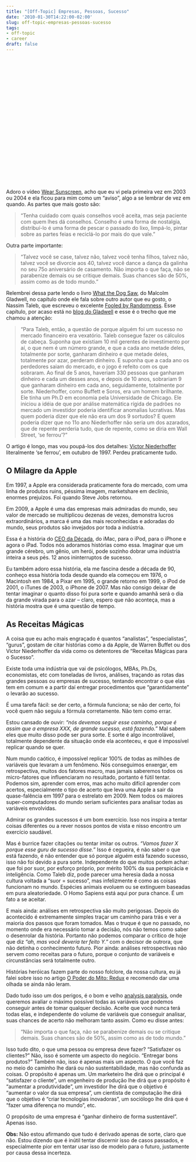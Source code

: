 ```yaml
---
title: "[Off-Topic] Empresas, Pessoas, Sucesso"
date: '2010-01-30T14:22:00-02:00'
slug: off-topic-empresas-pessoas-sucesso
tags:
- off-topic
- career
draft: false
---
```


<object width="425" height="344"><param name="movie" value="http://www.youtube.com/v/ol2fN0bZCso&hl=en_US&fs=1&">
<param name="allowFullScreen" value="true">
<param name="allowscriptaccess" value="always">
<embed src="http://www.youtube.com/v/ol2fN0bZCso&hl=en_US&fs=1&" type="application/x-shockwave-flash" allowscriptaccess="always" allowfullscreen="true" width="425" height="344"></embed></object>

Adoro o vídeo [Wear Sunscreen](http://en.wikipedia.org/wiki/Wear_Sunscreen), acho que eu vi pela primeira vez em 2003 ou 2004 e ela ficou para mim como um “aviso”, algo a se lembrar de vez em quando. As partes que mais gosto são:

> “Tenha cuidado com quais conselhos você aceita, mas seja paciente com quem lhes dá conselhos. Conselho é uma forma de nostalgia, distribuí-lo é uma forma de pescar o passado do lixo, limpá-lo, pintar sobre as partes feias e reciclá-lo por mais do que vale.”

Outra parte importante:

> “Talvez você se case, talvez não, talvez você tenha filhos, talvez não, talvez você se divorcie aos 40, talvez você dance a dança da galinha no seu 75o aniversário de casamento. Não importa o que faça, não se parabenize demais ou se critique demais. Suas chances são de 50%, assim como as de todo mundo.”


Relembrei dessa parte lendo o livro [What the Dog Saw](http://www.amazon.com/What-Dog-Saw-Other-Adventures/dp/0316075841), do Malcolm Gladwell, no capítulo onde ele fala sobre outro autor que eu gosto, o Nassim Taleb, que escreveu o excelente [Fooled by Randomness](http://www.amazon.com/Fooled-Randomness-Hidden-Chance-Markets/dp/1587990717). Esse capítulo, por acaso está no [blog do Gladwell](http://www.gladwell.com/2002/2002_04_29_a_blowingup.htm) e esse é o trecho que me chamou a atenção:

> “Para Taleb, então, a questão de porque alguém foi um sucesso no mercado financeiro era vexatório. Taleb consegue fazer os cálculos de cabeça. Suponha que existiam 10 mil gerentes de investimento por aí, o que nem é um número grande, e que a cada ano metade deles, totalmente por sorte, ganharam dinheiro e que metade deles, totalmente por azar, perderam dinheiro. E suponha que a cada ano os perdedores saiam do mercado, e o jogo é refeito com os que sobraram. Ao final de 5 anos, haveriam 330 pessoas que ganharam dinheiro e cada um desses anos, e depois de 10 anos, sobrariam 9 que ganharam dinheiro em cada ano, seguidamente, totalmente por sorte. Niederhoffer, como Buffett e Soros, era um homem brilhante. Ele tinha um Ph.D em economia pela Universidade de Chicago. Ele iniciou a idéia de que por análise matemática rígida de padrões no mercado um investidor poderia identificar anomalias lucrativas. Mas quem poderia dizer que ele não era um dos 9 sortudos? E quem poderia dizer que no 11o ano Niederhoffer não seria um dos azarados, que de repente perderia tudo, que de repente, como se diria em Wall Street, ‘se ferrou’?”

O artigo é longo, mas vou poupá-los dos detalhes: [Victor Niederhoffer](http://en.wikipedia.org/wiki/Victor_Niederhoffer) literalmente ‘se ferrou’, em outubro de 1997. Perdeu praticamente tudo.

## O Milagre da Apple

Em 1997, a Apple era considerada praticamente fora do mercado, com uma linha de produtos ruins, péssima imagem, marketshare em declínio, enormes prejuízos. Foi quando Steve Jobs retornou.

Em 2009, a Apple é uma das empresas mais admiradas do mundo, seu valor de mercado se multiplicou dezenas de vezes, demonstra lucros extraordinários, a marca é uma das mais reconhecidas e adoradas do mundo, seus produtos são invejados por toda a indústria.

Essa é a história do [CEO da Década](http://money.cnn.com/magazines/fortune/steve_jobs/2009/), do iMac, para o iPod, para o iPhone e agora o iPad. Todos nós adoramos histórias como essa. Imaginar que um grande cérebro, um gênio, um herói, pode sozinho dobrar uma indústria inteira a seus pés. 12 anos ininterruptos de sucesso.

Eu também adoro essa história, ela me fascina desde a década de 90, conheço essa história toda desde quando ela começou em 1976, o Macintosh em 1984, a Pixar em 1995, o grande retorno em 1999, o iPod de 2001, o iTunes de 2003, o iPhone de 2007. Mas não consigo deixar de tentar imaginar o quanto disso foi pura sorte e quando amanhã será o dia da grande virada para o azar – claro, espero que não aconteça, mas a história mostra que é uma questão de tempo.

## As Receitas Mágicas

A coisa que eu acho mais engraçado é quantos “analistas”, “especialistas”, “gurus”, gostam de citar histórias como a da Apple, de Warren Buffet ou dos Victor Niederhoffer da vida como os detentores de “Receitas Mágicas para o Sucesso”.

Existe toda uma indústria que vai de psicólogos, MBAs, Ph.Ds, economistas, etc com toneladas de livros, análises, traçando as rotas das grandes pessoas ou empresas de sucesso, tentando encontrar o que elas tem em comum e a partir daí entregar procedimentos que “garantidamente” o levarão ao sucesso.

É uma tarefa fácil: se der certo, a fórmula funciona; se não der certo, foi você quem não seguiu a fórmula corretamente. Não tem como errar.

Estou cansado de ouvir: _“nós devemos seguir esse caminho, porque é assim que a empresa XXX, de grande sucesso, está fazendo.”_ Mal sabem eles que muito disso pode ser pura sorte. E sorte é algo incontrolável, totalmente dependente da situação onde ela aconteceu, e que é impossível replicar quando se quer.

Num mundo caótico, é impossível replicar 100% de todas as milhões de variáveis que levaram a um fenômeno. Nós conseguimos enxergar, em retrospectiva, muitos dos fatores macro, mas jamais saberemos todos os micro-fatores que influenciaram no resultado, portanto é fútil tentar. Podemos sim, aprender com erros, mas acho muito difícil aprender com acertos, especialmente o tipo de acerto que leva uma Apple a sair da quase-falência em 1997 para o estrelato em 2009. Nem todos os maiores super-computadores do mundo seriam suficientes para analisar todas as variáveis envolvidas.

Admirar os grandes sucessos é um bom exercício. Isso nos inspira a tentar coisas diferentes ou a rever nossos pontos de vista e nisso encontro um exercício saudável.

Mas é burrice fazer citações ou tentar imitar os outros. _“Vamos fazer X porque esse guru de sucesso disse.”_ Isso é cegueira, é não saber o que está fazendo, é não entender que só porque alguém está fazendo sucesso, isso não foi devido a pura sorte. Independente do que muitos podem achar: que foi por suor, por esforço próprio, por mérito 100% da sua perspicácia e inteligência. Como Taleb diz, pode parecer uma heresia dada a nossa cultura voltada a “suor = sucesso”, mas infelizmente é como as coisas funcionam no mundo. Espécies animais evoluem ou se extinguem baseadas em pura aleatoriedade. O Homo Sapiens está aqui por pura chance. É um fato a se aceitar.

E mais ainda: análises em retrospectiva são muito perigosas. Depois do acontecido é extremamente simples traçar um caminho para trás e ver a maioria dos passos que foram tomados. Mas o truque é que no passado, no momento onde era necessário tomar a decisão, nós não temos como saber o desenrolar da história. Portanto não podemos comparar o crítico de hoje que diz _“ah, mas você deveria ter feito Y.”_ com o decisor de outrora, que não detinha o conhecimento futuro. Pior ainda: análises retrospectivas não servem como receitas para o futuro, porque o conjunto de variáveis e circunstâncias será totalmente outro.

Histórias heróicas fazem parte do nosso folclore, da nossa cultura, eu já falei sobre isso no artigo [O Poder do Mito: Redux](http://akitaonrails.com/2008/09/20/off-topic-o-poder-do-mito-redux) e recomendo dar uma olhada se ainda não leram.

Dado tudo isso um dos perigos, é o bom e velho [analysis paralysis](http://en.wikipedia.org/wiki/Analysis_paralysis), onde queremos avaliar o máximo possível todas as variáveis que podemos conseguir antes de tomar qualquer decisão. Aceite que você nunca terá todas elas, e independente do volume de variáveis que conseguir analisar, suas chances de acerto não melhoram tanto assim. Como eu disse antes:

> “Não importa o que faça, não se parabenize demais ou se critique demais. Suas chances são de 50%, assim como as de todo mundo.”

Isso tudo dito, o que uma pessoa ou empresa deve fazer? “Satisfazer os clientes?” Não, isso é somente um aspecto do negócio. “Entregar bons produtos?” Também não, isso é apenas mais um aspecto. O que você faz no meio do caminho lhe dará ou não sustentabilidade, mas não confunda as coisas. O propósito é apenas um. Um marketeiro lhe dirá que o principal é “satisfazer o cliente”, um engenheiro de produção lhe dirá que o propósito é “aumentar a produtividade”, um investidor lhe dirá que o objetivo é “aumentar o valor da sua empresa”, um cientista de computação lhe dirá que o objetivo é “criar tecnologias inovadoras”, um sociólogo lhe dirá que é “fazer uma diferença no mundo”, etc.

O propósito de uma empresa é “ganhar dinheiro de forma sustentável”. Apenas isso.

**Obs:** Não estou afirmando que tudo é derivado apenas de sorte, claro que não. Estou dizendo que é inútil tentar discernir isso de casos passados, e especialmente pior em tentar usar isso de modelo para o futuro, justamente por causa dessa incerteza.

